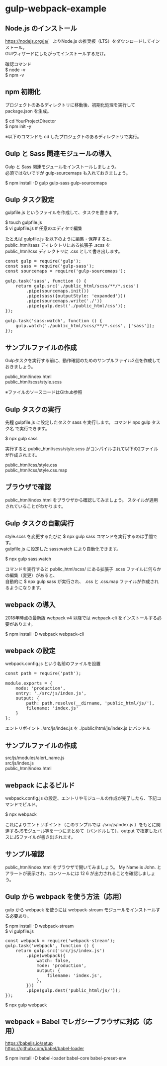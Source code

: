 # gulp-webpack-example


## Node.js のインストール
<https://nodejs.org/ja/>　よりNode.js の推奨板（LTS）をダウンロードしてインストール。  
GUIウィザードにしたがってインストールするだけ。

確認コマンド  
$ node -v  
$ npm -v


## npm 初期化
プロジェクトのあるディレクトリに移動後、初期化処理を実行して package.json を生成。

$ cd YourProjectDirector  
$ npm init -y

※以下のコマンドも cd したプロジェクトのあるディレクトリで実行。


## Gulp と Sass 関連モジュールの導入
Gulp と Sass 関連モジュールをインストールしましょう。  
必須ではないですが gulp-sourcemaps も入れておきましょう。

$ npm install -D gulp gulp-sass gulp-sourcemaps


## Gulp タスク設定
gulpfile.js というファイルを作成して、タスクを書きます。

$ touch gulpfile.js  
$ vi gulpfile.js  #  任意のエディタで編集

たとえば gulpfile.js を以下のように編集・保存すると、  
public_html/sass ディレクトリにある拡張子 .scss を  
public_html/css ディレクトリに .css として書き出します。

<pre>
const gulp = require('gulp');
const sass = require('gulp-sass');
const sourcemaps = require('gulp-sourcemaps');

gulp.task('sass', function () {
    return gulp.src('./public_html/scss/**/*.scss')
        .pipe(sourcemaps.init())
        .pipe(sass({outputStyle: 'expanded'}))
        .pipe(sourcemaps.write('./'))
        .pipe(gulp.dest('./public_html/css'));
});

gulp.task('sass:watch', function () {
    gulp.watch('./public_html/scss/**/*.scss', ['sass']);
});
</pre>


## サンプルファイルの作成
Gulpタスクを実行する前に、動作確認のためのサンプルファイル2点を作成しておきましょう。

public_html/index.html  
public_html/scss/style.scss  

※ファイルのソースコードはGithub参照


## Gulp タスクの実行
先程 gulpfile.js に設定したタスク sass を実行します。
コマンド npx gulp タスク名 で実行できます。

$ npx gulp sass  

実行すると public_html/scss/style.scss がコンパイルされて以下の2ファイルが作成されます。

public_html/css/style.css  
public_html/css/style.css.map


## ブラウザで確認
public_html/index.html をブラウザから確認してみましょう。
スタイルが適用されていることがわかります。


## Gulp タスクの自動実行
style.scss を変更するたびに $ npx gulp sass コマンドを実行するのは手間です。  
gulpfile.js に設定した sass:watch により自動化できます。

$ npx gulp sass:watch  

コマンドを実行すると public_html/scss/ にある拡張子 .scss ファイルに何らかの編集（変更）があると、  
自動的に $ npx gulp sass が実行され、 .css と .css.map ファイルが作成されるようになります。


## webpack の導入
2018年時点の最新版 webpack v4 以降では webpack-cli をインストールする必要があります。

$ npm install -D webpack webpack-cli


## webpack の設定
webpack.config.js という名前のファイルを設置

<pre>
const path = require('path');

module.exports = {
    mode: 'production',
    entry: './src/js/index.js',
    output: {
        path: path.resolve(__dirname, 'public_html/js/'),
        filename: 'index.js'
    }
};
</pre>

エントリポイント ./src/js/index.js を ./public/html/js/index.js にバンドル


## サンプルファイルの作成
src/js/modules/alert_name.js  
src/js/index.js  
public_html/index.html


## webpack によるビルド
webpack.config.js の設定、エントリやモジュールの作成が完了したら、下記コマンドでビルド。

$ npx webpack

これによりエントリポイント（このサンプルでは ./src/js/index.js ）をもとに関連するJSモジュール等を一つにまとめて（バンドルして）、output で指定したパスにJSファイルが書き出されます。


## サンプル確認
public_html/index.html  をブラウザで開いてみましょう。
My Name is John. とアラートが表示され、コンソールには 12  6  が出力されることを確認しましょう。



## Gulp から webpack を使う方法（応用）
gulp から webpack を使うには webpack-stream モジュールをインストールする必要あり。

$ npm install -D webpack-stream  
$ vi gulpfile.js

<pre>
const webpack = require('webpack-stream');
gulp.task('webpack', function () {
    return gulp.src('src/js/index.js')
        .pipe(webpack({
            watch: false,
            mode: 'production',
            output: {
                filename: 'index.js',
            },
        }))
        .pipe(gulp.dest('public_html/js/'));
});
</pre>

$ npx gulp webpack


## webpack + Babel でレガシーブラウザに対応（応用）

<https://babeljs.io/setup>  
<https://github.com/babel/babel-loader>

$ npm install -D babel-loader babel-core babel-preset-env


